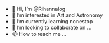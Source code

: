 - 👋 Hi, I’m @Rihannalog
- 👀 I’m interested in Art and Astronomy
- 🌱 I’m currently learning nonestop
- 💞️ I’m looking to collaborate on ...
- 📫 How to reach me ...

<!---
Rihannalog/Rihannalog is a ✨ special ✨ repository because its `README.md` (this file) appears on your GitHub profile.
You can click the Preview link to take a look at your changes.
--->
